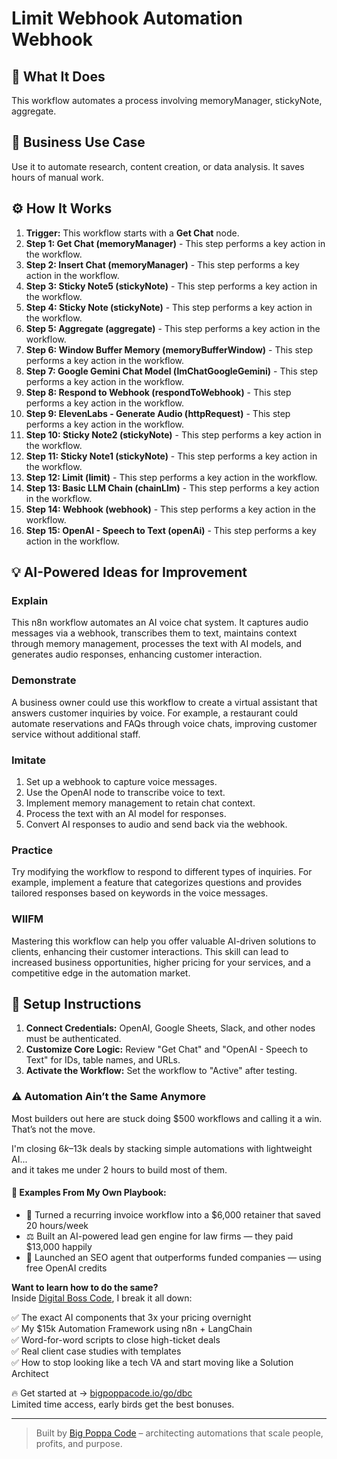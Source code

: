 # Limit Webhook Automation Webhook

## 🚀 What It Does
This workflow automates a process involving memoryManager, stickyNote, aggregate.

## 💼 Business Use Case
Use it to automate research, content creation, or data analysis. It saves hours of manual work.

## ⚙️ How It Works
1.  **Trigger:** This workflow starts with a **Get Chat** node.
2. **Step 1: Get Chat (memoryManager)** - This step performs a key action in the workflow.
3. **Step 2: Insert Chat (memoryManager)** - This step performs a key action in the workflow.
4. **Step 3: Sticky Note5 (stickyNote)** - This step performs a key action in the workflow.
5. **Step 4: Sticky Note (stickyNote)** - This step performs a key action in the workflow.
6. **Step 5: Aggregate (aggregate)** - This step performs a key action in the workflow.
7. **Step 6: Window Buffer Memory (memoryBufferWindow)** - This step performs a key action in the workflow.
8. **Step 7: Google Gemini Chat Model (lmChatGoogleGemini)** - This step performs a key action in the workflow.
9. **Step 8: Respond to Webhook (respondToWebhook)** - This step performs a key action in the workflow.
10. **Step 9: ElevenLabs - Generate Audio (httpRequest)** - This step performs a key action in the workflow.
11. **Step 10: Sticky Note2 (stickyNote)** - This step performs a key action in the workflow.
12. **Step 11: Sticky Note1 (stickyNote)** - This step performs a key action in the workflow.
13. **Step 12: Limit (limit)** - This step performs a key action in the workflow.
14. **Step 13: Basic LLM Chain (chainLlm)** - This step performs a key action in the workflow.
15. **Step 14: Webhook (webhook)** - This step performs a key action in the workflow.
16. **Step 15: OpenAI - Speech to Text (openAi)** - This step performs a key action in the workflow.

## 💡 AI-Powered Ideas for Improvement
### Explain
This n8n workflow automates an AI voice chat system. It captures audio messages via a webhook, transcribes them to text, maintains context through memory management, processes the text with AI models, and generates audio responses, enhancing customer interaction.

### Demonstrate
A business owner could use this workflow to create a virtual assistant that answers customer inquiries by voice. For example, a restaurant could automate reservations and FAQs through voice chats, improving customer service without additional staff.

### Imitate
1. Set up a webhook to capture voice messages.
2. Use the OpenAI node to transcribe voice to text.
3. Implement memory management to retain chat context.
4. Process the text with an AI model for responses.
5. Convert AI responses to audio and send back via the webhook.

### Practice
Try modifying the workflow to respond to different types of inquiries. For example, implement a feature that categorizes questions and provides tailored responses based on keywords in the voice messages.

### WIIFM
Mastering this workflow can help you offer valuable AI-driven solutions to clients, enhancing their customer interactions. This skill can lead to increased business opportunities, higher pricing for your services, and a competitive edge in the automation market.

## 🔧 Setup Instructions
1. **Connect Credentials:** OpenAI, Google Sheets, Slack, and other nodes must be authenticated.
2. **Customize Core Logic:** Review "Get Chat" and "OpenAI - Speech to Text" for IDs, table names, and URLs.
3. **Activate the Workflow:** Set the workflow to "Active" after testing.

### ⚠️ Automation Ain’t the Same Anymore

Most builders out here are stuck doing $500 workflows and calling it a win.  
That’s not the move.  

I'm closing $6k–$13k deals by stacking simple automations with lightweight AI...  
and it takes me under 2 hours to build most of them.

#### 🧠 Examples From My Own Playbook:
- 🔁 Turned a recurring invoice workflow into a $6,000 retainer that saved 20 hours/week  
- ⚖️ Built an AI-powered lead gen engine for law firms — they paid $13,000 happily  
- 🚀 Launched an SEO agent that outperforms funded companies — using free OpenAI credits  

**Want to learn how to do the same?**  
Inside [Digital Boss Code](https://bigpoppacode.io/go/dbc), I break it all down:

✅ The exact AI components that 3x your pricing overnight  
✅ My $15k Automation Framework using n8n + LangChain  
✅ Word-for-word scripts to close high-ticket deals  
✅ Real client case studies with templates  
✅ How to stop looking like a tech VA and start moving like a Solution Architect  

🔥 Get started at → [bigpoppacode.io/go/dbc](https://bigpoppacode.io/go/dbc)  
Limited time access, early birds get the best bonuses.

---
> Built by [Big Poppa Code](https://bigpoppacode.io) – architecting automations that scale people, profits, and purpose.
